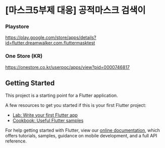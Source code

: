 # [마스크5부제 대응] 공적마스크 검색이

### Playstore
https://play.google.com/store/apps/details?id=flutter.dreamwalker.com.fluttermasktest

### One Store (KR)

https://onestore.co.kr/userpoc/apps/view?pid=0000746817

## Getting Started

This project is a starting point for a Flutter application.

A few resources to get you started if this is your first Flutter project:

- [Lab: Write your first Flutter app](https://flutter.dev/docs/get-started/codelab)
- [Cookbook: Useful Flutter samples](https://flutter.dev/docs/cookbook)

For help getting started with Flutter, view our
[online documentation](https://flutter.dev/docs), which offers tutorials,
samples, guidance on mobile development, and a full API reference.
